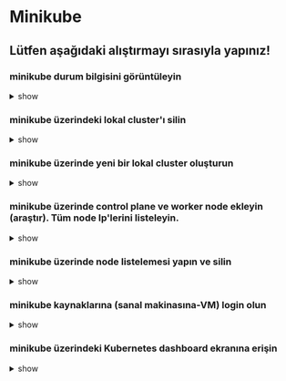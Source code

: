 # Minikube

## Lütfen aşağıdaki alıştırmayı sırasıyla yapınız!

### minikube durum bilgisini görüntüleyin

<details><summary>show</summary>
<p>

```bash
minikube status
```

</p>
</details>

### minikube üzerindeki lokal cluster'ı silin

<details><summary>show</summary>
<p>

```bash
minikube delete
```

</p>
</details>

### minikube üzerinde yeni bir lokal cluster oluşturun
<details><summary>show</summary>
<p>

```bash
minikube start
```

</p>
</details>

### minikube üzerinde control plane ve worker node ekleyin (araştır). Tüm node Ip'lerini listeleyin.
<details><summary>show</summary>
<p>

```bash
minikube node add --control-plane
minikube node add --worker
minikube ip
```

</p>
</details>

### minikube üzerinde node listelemesi yapın ve silin
<details><summary>show</summary>
<p>

```bash
minikube node list
minikube node delete
```

</p>
</details>

### minikube kaynaklarına (sanal makinasına-VM) login olun 
<details><summary>show</summary>
<p>

```bash
minikube ssh
```

</p>
</details>

### minikube üzerindeki Kubernetes dashboard ekranına erişin
<details><summary>show</summary>
<p>

```bash
minikube dashboard
```

</p>
</details>
